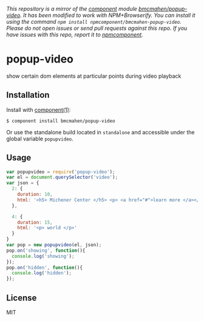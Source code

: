 *This repository is a mirror of the [component](http://component.io) module [bmcmahen/popup-video](http://github.com/bmcmahen/popup-video). It has been modified to work with NPM+Browserify. You can install it using the command `npm install npmcomponent/bmcmahen-popup-video`. Please do not open issues or send pull requests against this repo. If you have issues with this repo, report it to [npmcomponent](https://github.com/airportyh/npmcomponent).*

# popup-video

  show certain dom elements at particular points during video playback

## Installation

  Install with [component(1)](http://component.io):

    $ component install bmcmahen/popup-video

  Or use the standalone build located in `standalone` and accessible under the global variable `popupvideo`.

## Usage
```javascript
var popupvideo = require('popup-video');
var el = document.querySelector('video');
var json = {
  2: {
    duration: 10,
    html: '<h5> Michener Center </h5> <p> <a href="#">learn more </a></p>'
  },

  4: {
    duration: 15,
    html: '<p> world </p>'
  }
}
var pop = new popupvideo(el, json);
pop.on('showing', function(){
  console.log('showing');
});
pop.on('hidden', function(){
  console.log('hidden');
});
```


## License

  MIT
